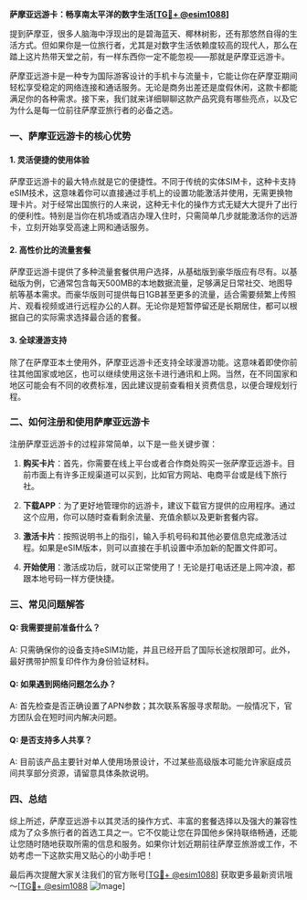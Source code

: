 **萨摩亚远游卡：畅享南太平洋的数字生活[[TG💪+ @esim1088](https://t.me/s/esim1088)]**

提到萨摩亚，很多人脑海中浮现出的是碧海蓝天、椰林树影，还有那悠然自得的生活方式。但如果你是一位旅行者，尤其是对数字生活依赖度较高的现代人，那么在踏上这片热带天堂之前，有一样东西你一定不能忽视——那就是萨摩亚远游卡。

萨摩亚远游卡是一种专为国际游客设计的手机卡与流量卡，它能让你在萨摩亚期间轻松享受稳定的网络连接和通话服务。无论是商务出差还是度假休闲，这款卡都能满足你的各种需求。接下来，我们就来详细聊聊这款产品究竟有哪些亮点，以及它为什么是每一位前往萨摩亚旅行者的必备之选。

### **一、萨摩亚远游卡的核心优势**

#### **1. 灵活便捷的使用体验**
萨摩亚远游卡的最大特点就是它的便捷性。不同于传统的实体SIM卡，这种卡支持eSIM技术，这意味着你可以直接通过手机上的设置功能激活并使用，无需更换物理卡片。对于经常出国旅行的人来说，这种无卡化的操作方式无疑大大提升了出行的便利性。特别是当你在机场或酒店办理入住时，只需简单几步就能激活你的远游卡，立刻开始享受高速上网和通话服务。

#### **2. 高性价比的流量套餐**
萨摩亚远游卡提供了多种流量套餐供用户选择，从基础版到豪华版应有尽有。以基础版为例，它通常包含每天500MB的本地数据流量，足够满足日常社交、地图导航等基本需求。而豪华版则可提供每日1GB甚至更多的流量，适合需要频繁上传照片、观看视频或进行远程办公的人群。无论你是短暂停留还是长期居住，都可以根据自己的实际需求选择最合适的套餐。

#### **3. 全球漫游支持**
除了在萨摩亚本土使用外，萨摩亚远游卡还支持全球漫游功能。这意味着即使你前往其他国家或地区，也可以继续使用这张卡进行通讯和上网。当然，在不同国家和地区可能会有不同的收费标准，因此建议提前查看相关资费信息，以便合理规划行程。

### **二、如何注册和使用萨摩亚远游卡**

注册萨摩亚远游卡的过程非常简单，以下是一些关键步骤：

1. **购买卡片**：首先，你需要在线上平台或者合作商处购买一张萨摩亚远游卡。目前市面上有许多正规渠道可以买到，比如官方网站、电商平台或是线下旅行社。
   
2. **下载APP**：为了更好地管理你的远游卡，建议下载官方提供的应用程序。通过这个应用，你可以随时查看剩余流量、充值余额以及更新套餐内容。

3. **激活卡片**：按照说明书上的指引，输入手机号码和其他必要信息完成激活过程。如果是eSIM版本，则可以直接在手机设置中添加新的配置文件即可。

4. **开始使用**：激活成功后，就可以正常使用了！无论是打电话还是上网冲浪，都跟本地号码一样方便快捷。

### **三、常见问题解答**

#### **Q: 我需要提前准备什么？**
A: 只需确保你的设备支持eSIM功能，并且已经开启了国际长途权限即可。此外，最好携带护照复印件作为身份验证材料。

#### **Q: 如果遇到网络问题怎么办？**
A: 首先检查是否正确设置了APN参数；其次联系客服寻求帮助。一般情况下，官方团队会在短时间内解决问题。

#### **Q: 是否支持多人共享？**
A: 目前该产品主要针对单人使用场景设计，不过某些高级版本可能允许家庭成员间共享部分资源，请留意具体条款说明。

### **四、总结**

综上所述，萨摩亚远游卡以其灵活的操作方式、丰富的套餐选择以及强大的兼容性成为了众多旅行者的首选工具之一。它不仅能让您在异国他乡保持联络畅通，还能让您随时随地获取所需的信息和服务。如果你计划近期前往萨摩亚旅游或工作，不妨考虑一下这款实用又贴心的小助手吧！

最后再次提醒大家关注我们的官方账号[[TG💪+ @esim1088](https://t.me/s/esim1088)] 获取更多最新资讯哦～[[TG💪+ @esim1088](https://t.me/s/esim1088) ![Image](https://i.postimg.cc/4NQfJmqS/Snipaste-2025-05-13-00-14-12.png)]
